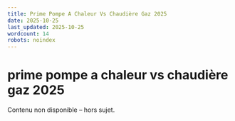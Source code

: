 ```yaml
---
title: Prime Pompe A Chaleur Vs Chaudière Gaz 2025
date: 2025-10-25
last_updated: 2025-10-25
wordcount: 14
robots: noindex
---
```


# prime pompe a chaleur vs chaudière gaz 2025

Contenu non disponible – hors sujet.